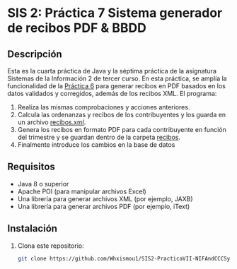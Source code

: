 # SIS 2: Práctica 7 Sistema generador de recibos PDF & BBDD

## Descripción

Esta es la cuarta práctica de Java y la séptima práctica de la asignatura Sistemas de la Información 2 de tercer curso. En esta práctica, se amplía la funcionalidad de la [Práctica 6](https://github.com/Whxismou1/SIS2-PracticaVI-GeneradorRecibos) para generar recibos en PDF basados en los datos validados y corregidos, además de los recibos XML.
El programa:
1. Realiza las mismas comprobaciones y acciones anteriores.
2. Calcula las ordenanzas y recibos de los contribuyentes y los guarda en un archivo [recibos.xml](src/resources/recibos.xml).
3. Genera los recibos en formato PDF para cada contribuyente en función del trimestre y se guardan dentro de la carpeta [recibos](src/resources/recibos).
4. Finalmente introduce los cambios en la base de datos

## Requisitos

- Java 8 o superior
- Apache POI (para manipular archivos Excel)
- Una librería para generar archivos XML (por ejemplo, JAXB)
- Una librería para generar archivos PDF (por ejemplo, iText)

## Instalación

1. Clona este repositorio:
   ```sh
   git clone https://github.com/Whxismou1/SIS2-PracticaVII-NIFAndCCCSystem.git
